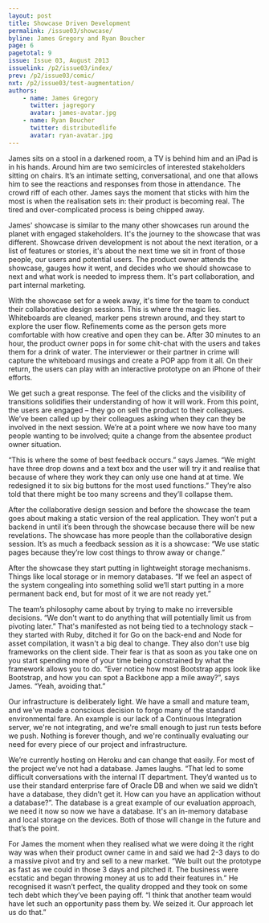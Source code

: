 ```yaml
---
layout: post
title: Showcase Driven Development
permalink: /issue03/showcase/
byline: James Gregory and Ryan Boucher
page: 6
pagetotal: 9
issue: Issue 03, August 2013
issuelink: /p2/issue03/index/
prev: /p2/issue03/comic/
nxt: /p2/issue03/test-augmentation/
authors:
    - name: James Gregory
      twitter: jagregory
      avatar: james-avatar.jpg
    - name: Ryan Boucher
      twitter: distributedlife
      avatar: ryan-avatar.jpg
---
```

James sits on a stool in a darkened room, a TV is behind him and an iPad is in his hands. Around him are two semicircles of interested stakeholders sitting on chairs. It’s an intimate setting, conversational, and one that allows him to see the reactions and responses from those in attendance. The crowd riff of each other. James says the moment that sticks with him the most is when the realisation sets in: their product is becoming real. The tired and over-complicated process is being chipped away.

James' showcase is similar to the many other showcases run around the planet with engaged stakeholders. It's the journey to the showcase that was different. Showcase driven development is not about the next iteration, or a list of features or stories, it's about the next time we sit in front of those people, our users and potential users. The product owner attends the showcase, gauges how it went, and decides who we should showcase to next and what work is needed to impress them. It's part collaboration, and part internal marketing.

With the showcase set for a week away, it's time for the team to conduct their collaborative design sessions. This is where the magic lies. Whiteboards are cleaned, marker pens strewn around, and they start to explore the user flow. Refinements come as the person gets more comfortable with how creative and open they can be. After 30 minutes to an hour, the product owner pops in for some chit-chat with the users and takes them for a drink of water. The interviewer or their partner in crime will capture the whiteboard musings and create a POP app from it all. On their return, the users can play with an interactive prototype on an iPhone of their efforts.

We get such a great response. The feel of the clicks and the visibility of transitions solidifies their understanding of how it will work. From this point, the users are engaged – they go on sell the product to their colleagues. We’ve been called up by their colleagues asking when they can they be involved in the next session. We’re at a point where we now have too many people wanting to be involved; quite a change from the absentee product owner situation.

“This is where the some of best feedback occurs.” says James. “We might have three drop downs and a text box and the user will try it and realise that because of where they work they can only use one hand at at time. We redesigned it to six big buttons for the most used functions.” They’re also told that there might be too many screens and they’ll collapse them. 

After the collaborative design session and before the showcase the team goes about making a static version of the real application. They won’t put a backend in until it’s been through the showcase because there will be new revelations. The showcase has more people than the collaborative design session. It’s as much a feedback session as it is a showcase: “We use static pages because they’re low cost things to throw away or change.”

After the showcase they start putting in lightweight storage mechanisms. Things like local storage or in memory databases. “If we feel an aspect of the system congealing into something solid we’ll start putting in a more permanent back end, but for most of it we are not ready yet.”

The team’s philosophy came about by trying to make no irreversible decisions. “We don't want to do anything that will potentially limit us from pivoting later.” That's manifested as not being tied to a technology stack –they started with Ruby, ditched it for Go on the back-end and Node for asset compilation, it wasn't a big deal to change. They also don't use big frameworks on the client side. Their fear is that as soon as you take one on you start spending more of your time being constrained by what the framework allows you to do. “Ever notice how most Bootstrap apps look like Bootstrap, and how you can spot a Backbone app a mile away?”, says James. “Yeah, avoiding that.”

Our infrastructure is deliberately light. We have a small and mature team, and we've made a conscious decision to forgo many of the standard environmental fare. An example is our lack of a Continuous Integration server, we're not integrating, and we're small enough to just run tests before we push. Nothing is forever though, and we're continually evaluating our need for every piece of our project and infrastructure.

We’re currently hosting on Heroku and can change that easily. For most of the project we’ve not had a database. James laughs. “That led to some difficult conversations with the internal IT department. They’d wanted us to use their standard enterprise fare of Oracle DB and when we said we didn’t have a database, they didn’t get it. How can you have an application without a database?”. The database is a great example of our evaluation approach, we need it now so now we have a database. It's an in-memory database and local storage on the devices. Both of those will change in the future and that’s the point.

For James the moment when they realised what we were doing it the right way was when their product owner came in and said we had 2-3 days to do a massive pivot and try and sell to a new market. “We built out the prototype as fast as we could in those 3 days and pitched it. The business were ecstatic and began throwing money at us to add their features in.” He recognised it wasn’t perfect, the quality dropped and they took on some tech debt which they’ve been paying off. “I think that another team would have let such an opportunity pass them by. We seized it. Our approach let us do that.”
